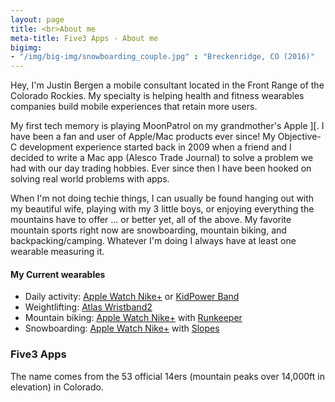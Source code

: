 ```yaml
---
layout: page
title: <br>About me
meta-title: Five3 Apps - About me
bigimg:
- "/img/big-img/snowboarding_couple.jpg" : "Breckenridge, CO (2016)"
---
```


Hey, I'm Justin Bergen a mobile consultant located in the Front Range of the Colorado Rockies. My specialty is helping health and fitness wearables companies build mobile experiences that retain more users.

My first tech memory is playing MoonPatrol on my grandmother's Apple ][. I have been a fan and user of Apple/Mac products ever since! My Objective­-C development experience started back in 2009 when a friend and I decided to write a Mac app (Alesco Trade Journal) to solve a problem we had with our day trading hobbies. Ever since then I have been hooked on solving real­ world problems with apps.

When I'm not doing techie things, I can usually be found hanging out with my beautiful wife, playing with my 3 little boys, or enjoying everything the mountains have to offer ... or better yet, all of the above. My favorite mountain sports right now are snowboarding, mountain biking, and backpacking/camping. Whatever I'm doing I always have at least one wearable measuring it.

#### My Current wearables

- Daily activity: [Apple Watch Nike+](http://www.apple.com/apple-watch-nike/) or [KidPower Band](http://unicefkidpower.org/)
- Weightlifting: [Atlas Wristband2](https://www.atlaswearables.com/wristband/)
- Mountain biking: [Apple Watch Nike+](http://www.apple.com/apple-watch-nike/) with [Runkeeper](https://runkeeper.com/)
- Snowboarding: [Apple Watch Nike+](http://www.apple.com/apple-watch-nike/) with [Slopes](https://getslopes.com/)

### Five3 Apps
The name comes from the 53 official 14ers (mountain peaks over 14,000ft in elevation) in Colorado.
